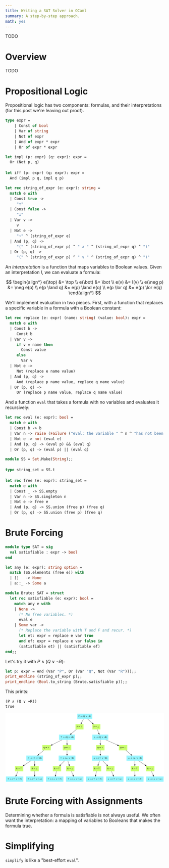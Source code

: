 ```yaml
---
title: Writing a SAT Solver in OCaml
summary: A step-by-step approach.
math: yes
---
```


TODO

# Overview

TODO

# Propositional Logic

Propositional logic has two components: formulas, and their interpretations (for this post we're leaving out proof).

```ocaml
type expr =
    | Const of bool
    | Var of string
    | Not of expr
    | And of expr * expr
    | Or of expr * expr
```

```ocaml
let impl (p: expr) (q: expr): expr =
  Or (Not p, q)
  
let iff (p: expr) (q: expr): expr =
  And (impl p q, impl q p)
```

```ocaml
let rec string_of_expr (e: expr): string =
  match e with
  | Const true ->
     "⊤"
  | Const false ->
     "⊥"
  | Var v ->
     v
  | Not e ->
     "¬" ^ (string_of_expr e)
  | And (p, q) ->
     "(" ^ (string_of_expr p) ^ " ∧ " ^ (string_of_expr q) ^ ")"
  | Or (p, q) ->
     "(" ^ (string_of_expr p) ^ " ∨ " ^ (string_of_expr q) ^ ")"
```

An _interpretation_ is a function that maps variables to Boolean values. Given an interpretation $I$, we can evaluate a formula:

$$
\begin{align*}
e(\top) &= \top \\
e(\bot) &= \bot \\
e(v) &= I(v) \\
e(\neg p) &= \neg e(p) \\
e(p \land q) &= e(p) \land e(q) \\
e(p \lor q) &= e(p) \lor e(q)
\end{align*}
$$

We'll implement evaluation in two pieces. First, with a function that replaces a specific variable in a formula with a Boolean constant:

```ocaml
let rec replace (e: expr) (name: string) (value: bool): expr =
  match e with
  | Const b ->
     Const b
  | Var v ->
     if v = name then
       Const value
     else
       Var v
  | Not e ->
     Not (replace e name value)
  | And (p, q) ->
     And (replace p name value, replace q name value)
  | Or (p, q) ->
     Or (replace p name value, replace q name value)
```

And a function `eval` that takes a formula with no variables and evaluates it recursively:

```ocaml
let rec eval (e: expr): bool =
  match e with
  | Const b -> b
  | Var n -> raise (Failure ("eval: the variable " ^ n ^ "has not been replaced."))
  | Not e -> not (eval e)
  | And (p, q) -> (eval p) && (eval q)
  | Or (p, q) -> (eval p) || (eval q)
```

```ocaml
module SS = Set.Make(String);;

type string_set = SS.t

let rec free (e: expr): string_set =
  match e with
  | Const _ -> SS.empty
  | Var n -> SS.singleton n
  | Not e -> free e
  | And (p, q) -> SS.union (free p) (free q)
  | Or (p, q) -> SS.union (free p) (free q)
```

# Brute Forcing

```ocaml
module type SAT = sig
  val satisfiable : expr -> bool
end
```

```ocaml
let any (e: expr): string option =
  match (SS.elements (free e)) with
  | []   -> None
  | a::_ -> Some a
```

```ocaml
module Brute: SAT = struct  
  let rec satisfiable (e: expr): bool =
    match any e with
    | None ->
      (* No free variables. *)
      eval e
    | Some var ->
      (* Replace the variable with T and F and recur. *)
      let et: expr = replace e var true
      and ef: expr = replace e var false in
      (satisfiable et) || (satisfiable ef)
end;;
```

Let's try it with $P \land (Q \lor \neg R)$:

```ocaml
let p: expr = And (Var "P", Or (Var "Q", Not (Var "R")));;
print_endline (string_of_expr p);;
print_endline (Bool.to_string (Brute.satisfiable p));;
```

This prints:

```
(P ∧ (Q ∨ ¬R))
true
```

![](/assets/content/writing-sat-solver-ocaml/bruteforcing.svg)

# Brute Forcing with Assignments

Determining whether a formula is satisfiable is not always useful. We often want the interpretation: a mapping of variables to Booleans that makes the formula true.

# Simplifying

`simplify` is like a "best-effort `eval`".